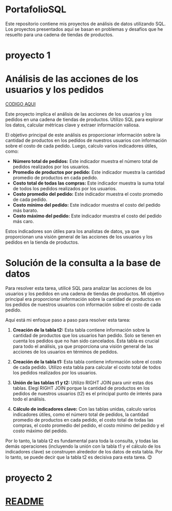 # PortafolioSQL
Este repositorio contiene mis proyectos de análisis de datos utilizando SQL. Los proyectos presentados aquí se basan en problemas y desafíos 
que he resuelto para una cadena de tiendas de productos.

# proyecto 1
# Análisis de las acciones de los usuarios y los pedidos
[CODIGO AQUI](https://github.com/elena210910/PortafolioSQL/blob/main/projectSQL_1)

Este proyecto implica el análisis de las acciones de los usuarios y los pedidos en una cadena de tiendas de productos. 
Utilizo SQL para explorar los datos, calcular métricas clave y extraer información valiosa.

El objetivo principal de este análisis es proporcionar información sobre la cantidad de productos en los pedidos de nuestros usuarios con información sobre el costo de cada pedido. Luego, calculo varios indicadores útiles, como:

- **Número total de pedidos:** Este indicador muestra el número total de pedidos realizados por los usuarios.
- **Promedio de productos por pedido:** Este indicador muestra la cantidad promedio de productos en cada pedido.
- **Costo total de todas las compras:** Este indicador muestra la suma total de todos los pedidos realizados por los usuarios.
- **Costo promedio del pedido:** Este indicador muestra el costo promedio de cada pedido.
- **Costo mínimo del pedido:** Este indicador muestra el costo del pedido más barato.
- **Costo máximo del pedido:** Este indicador muestra el costo del pedido más caro.

Estos indicadores son útiles para los analistas de datos, ya que proporcionan una visión general de las acciones de los usuarios y los pedidos en la tienda de productos.




# Solución de la consulta a la base de datos

Para resolver esta tarea, utilicé SQL para analizar las acciones de los usuarios y los pedidos en una cadena de tiendas de productos. Mi objetivo principal era proporcionar información sobre la cantidad de productos en los pedidos de nuestros usuarios con información sobre el costo de cada pedido.

Aquí está mi enfoque paso a paso para resolver esta tarea:

1. **Creación de la tabla t2:** Esta tabla contiene información sobre la cantidad de productos que los usuarios han pedido. Solo se tienen en cuenta los pedidos que no han sido cancelados. Esta tabla es crucial para todo el análisis, ya que proporciona una visión general de las acciones de los usuarios en términos de pedidos.

2. **Creación de la tabla t1:** Esta tabla contiene información sobre el costo de cada pedido. Utilizo esta tabla para calcular el costo total de todos los pedidos realizados por los usuarios.

3. **Unión de las tablas t1 y t2:** Utilizo RIGHT JOIN para unir estas dos tablas. Elegí RIGHT JOIN porque la cantidad de productos en los pedidos de nuestros usuarios (t2) es el principal punto de interés para todo el análisis.

4. **Cálculo de indicadores clave:** Con las tablas unidas, calculo varios indicadores útiles, como el número total de pedidos, la cantidad promedio de productos en cada pedido, el costo total de todas las compras, el costo promedio del pedido, el costo mínimo del pedido y el costo máximo del pedido.

Por lo tanto, la tabla t2 es fundamental para toda la consulta, y todas las demás operaciones (incluyendo la unión con la tabla t1 y el cálculo de los indicadores clave) se construyen alrededor de los datos de esta tabla. Por lo tanto, se puede decir que la tabla t2 es decisiva para esta tarea. 😊

# proyecto 2
# [README](https://github.com/elena210910/PortafolioSQL/blob/main/code_sql_3/README_3.md) 
